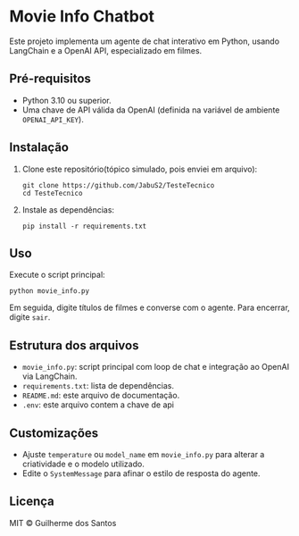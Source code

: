 # Movie Info Chatbot

Este projeto implementa um agente de chat interativo em Python, usando LangChain e a OpenAI API, especializado em filmes.

## Pré-requisitos

- Python 3.10 ou superior.  
- Uma chave de API válida da OpenAI (definida na variável de ambiente `OPENAI_API_KEY`).

## Instalação

1. Clone este repositório(tópico simulado, pois enviei em arquivo):  
   ```
   git clone https://github.com/JabuS2/TesteTecnico
   cd TesteTecnico
   ```
2. Instale as dependências:  
   ```
   pip install -r requirements.txt
   ```

## Uso

Execute o script principal:
```
python movie_info.py
```

Em seguida, digite títulos de filmes e converse com o agente. Para encerrar, digite `sair`.

## Estrutura dos arquivos

- `movie_info.py`: script principal com loop de chat e integração ao OpenAI via LangChain.  
- `requirements.txt`: lista de dependências.  
- `README.md`: este arquivo de documentação.
- `.env`: este arquivo contem a chave de api

## Customizações

- Ajuste `temperature` ou `model_name` em `movie_info.py` para alterar a criatividade e o modelo utilizado.  
- Edite o `SystemMessage` para afinar o estilo de resposta do agente.

## Licença

MIT © Guilherme dos Santos
